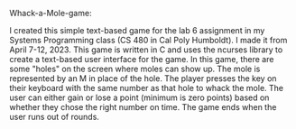 ﻿Whack-a-Mole-game:

I created this simple text-based game for the lab 6 assignment in my Systems Programming class (CS 480 in Cal Poly Humboldt). I made it from April 7-12, 2023.
This game is written in C and uses the ncurses library to create a text-based user interface for the game.
In this game, there are some "holes" on the screen where moles can show up. The mole is represented by an M in place of the hole. The player presses the key on their keyboard with the same number as that hole to whack the mole. The user can either gain or lose a point (minimum is zero points) based on whether they chose the right number on time. The game ends when the user runs out of rounds.

